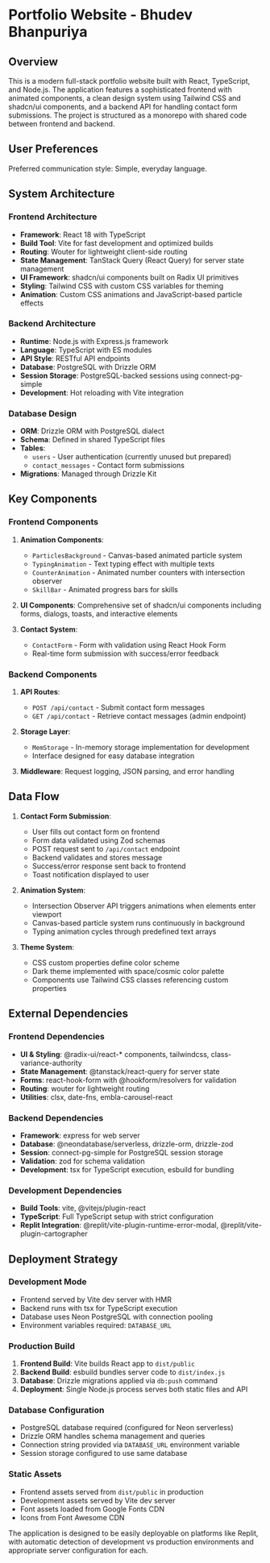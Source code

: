 # Portfolio Website - Bhudev Bhanpuriya

## Overview

This is a modern full-stack portfolio website built with React, TypeScript, and Node.js. The application features a sophisticated frontend with animated components, a clean design system using Tailwind CSS and shadcn/ui components, and a backend API for handling contact form submissions. The project is structured as a monorepo with shared code between frontend and backend.

## User Preferences

Preferred communication style: Simple, everyday language.

## System Architecture

### Frontend Architecture
- **Framework**: React 18 with TypeScript
- **Build Tool**: Vite for fast development and optimized builds
- **Routing**: Wouter for lightweight client-side routing
- **State Management**: TanStack Query (React Query) for server state management
- **UI Framework**: shadcn/ui components built on Radix UI primitives
- **Styling**: Tailwind CSS with custom CSS variables for theming
- **Animation**: Custom CSS animations and JavaScript-based particle effects

### Backend Architecture
- **Runtime**: Node.js with Express.js framework
- **Language**: TypeScript with ES modules
- **API Style**: RESTful API endpoints
- **Database**: PostgreSQL with Drizzle ORM
- **Session Storage**: PostgreSQL-backed sessions using connect-pg-simple
- **Development**: Hot reloading with Vite integration

### Database Design
- **ORM**: Drizzle ORM with PostgreSQL dialect
- **Schema**: Defined in shared TypeScript files
- **Tables**: 
  - `users` - User authentication (currently unused but prepared)
  - `contact_messages` - Contact form submissions
- **Migrations**: Managed through Drizzle Kit

## Key Components

### Frontend Components
1. **Animation Components**:
   - `ParticlesBackground` - Canvas-based animated particle system
   - `TypingAnimation` - Text typing effect with multiple texts
   - `CounterAnimation` - Animated number counters with intersection observer
   - `SkillBar` - Animated progress bars for skills

2. **UI Components**: Comprehensive set of shadcn/ui components including forms, dialogs, toasts, and interactive elements

3. **Contact System**: 
   - `ContactForm` - Form with validation using React Hook Form
   - Real-time form submission with success/error feedback

### Backend Components
1. **API Routes**:
   - `POST /api/contact` - Submit contact form messages
   - `GET /api/contact` - Retrieve contact messages (admin endpoint)

2. **Storage Layer**:
   - `MemStorage` - In-memory storage implementation for development
   - Interface designed for easy database integration

3. **Middleware**: Request logging, JSON parsing, and error handling

## Data Flow

1. **Contact Form Submission**:
   - User fills out contact form on frontend
   - Form data validated using Zod schemas
   - POST request sent to `/api/contact` endpoint
   - Backend validates and stores message
   - Success/error response sent back to frontend
   - Toast notification displayed to user

2. **Animation System**:
   - Intersection Observer API triggers animations when elements enter viewport
   - Canvas-based particle system runs continuously in background
   - Typing animation cycles through predefined text arrays

3. **Theme System**:
   - CSS custom properties define color scheme
   - Dark theme implemented with space/cosmic color palette
   - Components use Tailwind CSS classes referencing custom properties

## External Dependencies

### Frontend Dependencies
- **UI & Styling**: @radix-ui/react-* components, tailwindcss, class-variance-authority
- **State Management**: @tanstack/react-query for server state
- **Forms**: react-hook-form with @hookform/resolvers for validation
- **Routing**: wouter for lightweight routing
- **Utilities**: clsx, date-fns, embla-carousel-react

### Backend Dependencies
- **Framework**: express for web server
- **Database**: @neondatabase/serverless, drizzle-orm, drizzle-zod
- **Session**: connect-pg-simple for PostgreSQL session storage
- **Validation**: zod for schema validation
- **Development**: tsx for TypeScript execution, esbuild for bundling

### Development Dependencies
- **Build Tools**: vite, @vitejs/plugin-react
- **TypeScript**: Full TypeScript setup with strict configuration
- **Replit Integration**: @replit/vite-plugin-runtime-error-modal, @replit/vite-plugin-cartographer

## Deployment Strategy

### Development Mode
- Frontend served by Vite dev server with HMR
- Backend runs with tsx for TypeScript execution
- Database uses Neon PostgreSQL with connection pooling
- Environment variables required: `DATABASE_URL`

### Production Build
1. **Frontend Build**: Vite builds React app to `dist/public`
2. **Backend Build**: esbuild bundles server code to `dist/index.js`
3. **Database**: Drizzle migrations applied via `db:push` command
4. **Deployment**: Single Node.js process serves both static files and API

### Database Configuration
- PostgreSQL database required (configured for Neon serverless)
- Drizzle ORM handles schema management and queries
- Connection string provided via `DATABASE_URL` environment variable
- Session storage configured to use same database

### Static Assets
- Frontend assets served from `dist/public` in production
- Development assets served by Vite dev server
- Font assets loaded from Google Fonts CDN
- Icons from Font Awesome CDN

The application is designed to be easily deployable on platforms like Replit, with automatic detection of development vs production environments and appropriate server configuration for each.